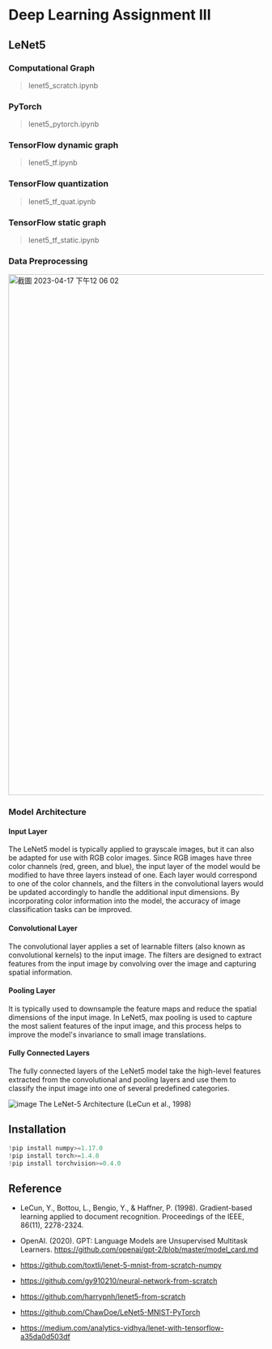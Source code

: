 # Deep Learning Assignment III

## LeNet5 
### Computational Graph
> lenet5_scratch.ipynb
### PyTorch
> lenet5_pytorch.ipynb
### TensorFlow dynamic graph
> lenet5_tf.ipynb
### TensorFlow quantization
> lenet5_tf_quat.ipynb
### TensorFlow static graph
> lenet5_tf_static.ipynb


### Data Preprocessing
<img width="1028" alt="截圖 2023-04-17 下午12 06 02" src="https://user-images.githubusercontent.com/101318155/232375543-7d611f72-1cfe-4d10-b16e-66344e789dfe.png">

### Model Architecture

#### Input Layer
The LeNet5 model is typically applied to grayscale images, but it can also be adapted for use with RGB color images. Since RGB images have three color channels (red, green, and blue), the input layer of the model would be modified to have three layers instead of one. Each layer would correspond to one of the color channels, and the filters in the convolutional layers would be updated accordingly to handle the additional input dimensions. By incorporating color information into the model, the accuracy of image classification tasks can be improved.

#### Convolutional Layer
The convolutional layer applies a set of learnable filters (also known as convolutional kernels) to the input image. The filters are designed to extract features from the input image by convolving over the image and capturing spatial information.

#### Pooling Layer
It is typically used to downsample the feature maps and reduce the spatial dimensions of the input image. In LeNet5, max pooling is used to capture the most salient features of the input image, and this process helps to improve the model's invariance to small image translations.

#### Fully Connected Layers
The fully connected layers of the LeNet5 model take the high-level features extracted from the convolutional and pooling layers and use them to classify the input image into one of several predefined categories.


![image](https://user-images.githubusercontent.com/101318155/232376313-d2d8b991-f794-4cb8-9022-07622dd843fb.png)
The LeNet-5 Architecture (LeCun et al., 1998)


## Installation
```python
!pip install numpy>=1.17.0
!pip install torch>=1.4.0
!pip install torchvision>=0.4.0
```

## Reference
- LeCun, Y., Bottou, L., Bengio, Y., & Haffner, P. (1998). Gradient-based learning applied to document recognition. Proceedings of the IEEE, 86(11), 2278-2324.

- OpenAI. (2020). GPT: Language Models are Unsupervised Multitask Learners. https://github.com/openai/gpt-2/blob/master/model_card.md

- https://github.com/toxtli/lenet-5-mnist-from-scratch-numpy 

- https://github.com/gy910210/neural-network-from-scratch 

- https://github.com/harrypnh/lenet5-from-scratch

- https://github.com/ChawDoe/LeNet5-MNIST-PyTorch

- https://medium.com/analytics-vidhya/lenet-with-tensorflow-a35da0d503df 

